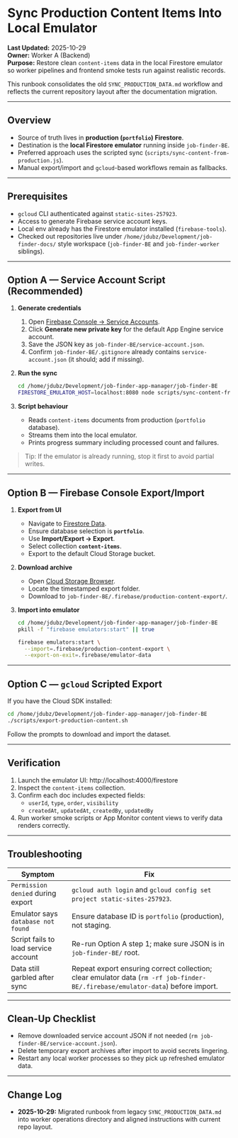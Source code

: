 # Sync Production Content Items Into Local Emulator

**Last Updated:** 2025-10-29  
**Owner:** Worker A (Backend)  
**Purpose:** Restore clean `content-items` data in the local Firestore emulator so worker pipelines and frontend smoke tests run against realistic records.

This runbook consolidates the old `SYNC_PRODUCTION_DATA.md` workflow and reflects the current repository layout after the documentation migration.

---

## Overview

- Source of truth lives in **production (`portfolio`) Firestore**.
- Destination is the **local Firestore emulator** running inside `job-finder-BE`.
- Preferred approach uses the scripted sync (`scripts/sync-content-from-production.js`).
- Manual export/import and `gcloud`-based workflows remain as fallbacks.

---

## Prerequisites

- `gcloud` CLI authenticated against `static-sites-257923`.
- Access to generate Firebase service account keys.
- Local env already has the Firestore emulator installed (`firebase-tools`).
- Checked out repositories live under `/home/jdubz/Development/job-finder-docs/` style workspace (`job-finder-BE` and `job-finder-worker` siblings).

---

## Option A — Service Account Script (Recommended)

1. **Generate credentials**
   1. Open [Firebase Console → Service Accounts](https://console.firebase.google.com/project/static-sites-257923/settings/serviceaccounts).
   2. Click **Generate new private key** for the default App Engine service account.
   3. Save the JSON key as `job-finder-BE/service-account.json`.
   4. Confirm `job-finder-BE/.gitignore` already contains `service-account.json` (it should; add if missing).

2. **Run the sync**
   ```bash
   cd /home/jdubz/Development/job-finder-app-manager/job-finder-BE
   FIRESTORE_EMULATOR_HOST=localhost:8080 node scripts/sync-content-from-production.js
   ```

3. **Script behaviour**
   - Reads `content-items` documents from production (`portfolio` database).
   - Streams them into the local emulator.
   - Prints progress summary including processed count and failures.

> Tip: If the emulator is already running, stop it first to avoid partial writes.

---

## Option B — Firebase Console Export/Import

1. **Export from UI**
   - Navigate to [Firestore Data](https://console.firebase.google.com/project/static-sites-257923/firestore/databases/portfolio/data).
   - Ensure database selection is **`portfolio`**.
   - Use **Import/Export → Export**.
   - Select collection **`content-items`**.
   - Export to the default Cloud Storage bucket.

2. **Download archive**
   - Open [Cloud Storage Browser](https://console.cloud.google.com/storage/browser?project=static-sites-257923).
   - Locate the timestamped export folder.
   - Download to `job-finder-BE/.firebase/production-content-export/`.

3. **Import into emulator**
   ```bash
   cd /home/jdubz/Development/job-finder-app-manager/job-finder-BE
   pkill -f "firebase emulators:start" || true

   firebase emulators:start \
     --import=.firebase/production-content-export \
     --export-on-exit=.firebase/emulator-data
   ```

---

## Option C — `gcloud` Scripted Export

If you have the Cloud SDK installed:

```bash
cd /home/jdubz/Development/job-finder-app-manager/job-finder-BE
./scripts/export-production-content.sh
```

Follow the prompts to download and import the dataset.

---

## Verification

1. Launch the emulator UI: http://localhost:4000/firestore  
2. Inspect the `content-items` collection.  
3. Confirm each doc includes expected fields:
   - `userId`, `type`, `order`, `visibility`
   - `createdAt`, `updatedAt`, `createdBy`, `updatedBy`
4. Run worker smoke scripts or App Monitor content views to verify data renders correctly.

---

## Troubleshooting

| Symptom | Fix |
| ------- | --- |
| `Permission denied` during export | `gcloud auth login` and `gcloud config set project static-sites-257923`. |
| Emulator says `database not found` | Ensure database ID is `portfolio` (production), not staging. |
| Script fails to load service account | Re-run Option A step 1; make sure JSON is in `job-finder-BE/` root. |
| Data still garbled after sync | Repeat export ensuring correct collection; clear emulator data (`rm -rf job-finder-BE/.firebase/emulator-data`) before import. |

---

## Clean-Up Checklist

- Remove downloaded service account JSON if not needed (`rm job-finder-BE/service-account.json`).
- Delete temporary export archives after import to avoid secrets lingering.
- Restart any local worker processes so they pick up refreshed emulator data.

---

## Change Log

- **2025-10-29:** Migrated runbook from legacy `SYNC_PRODUCTION_DATA.md` into worker operations directory and aligned instructions with current repo layout.
